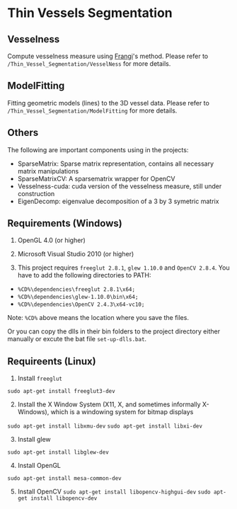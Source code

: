 Thin Vessels Segmentation
========================

Vesselness
---------------
Compute vesselness measure using [Frangi](http://link.springer.com/chapter/10.1007/BFb0056195#page-1)'s method. 
Please refer to `/Thin_Vessel_Segmentation/VesselNess` for more details. 

ModelFitting
---------------
Fitting geometric models (lines) to the 3D vessel data. 
Please refer to `/Thin_Vessel_Segmentation/ModelFitting` for more details. 

Others
---------------
The following are important components using in the projects:

-  SparseMatrix: Sparse matrix representation, contains all necessary matrix manipulations
-  SparseMatrixCV: A sparsematrix wrapper for OpenCV
-  Vesselness-cuda: cuda version of the vesselness measure, still under construction
-  EigenDecomp: eigenvalue decomposition of a 3 by 3 symetric matrix


Requirements (Windows)
---------------

1. OpenGL 4.0 (or higher)

2. Microsoft Visual Studio 2010 (or higher) 

3. This project requires `freeglut 2.8.1`, `glew 1.10.0` and `OpenCV 2.8.4`. You have to add the following directories to PATH: 

 - `%CD%\dependencies\freeglut 2.8.1\x64;`
 - `%CD%\dependencies\glew-1.10.0\bin\x64;`
 - `%CD%\dependencies\OpenCV 2.4.3\x64-vc10;`

Note: `%CD%` above means the location where you save the files. 

Or you can copy the dlls in their bin folders to the project directory either manually or excute the bat file `set-up-dlls.bat`. 


Requireents (Linux)
---------------

1. Install `freeglut`

`sudo apt-get install freeglut3-dev`

2. Install the X Window System (X11, X, and sometimes informally X-Windows), which is a windowing system for bitmap displays

`sudo apt-get install libxmu-dev`
`sudo apt-get install libxi-dev`

3. Install glew

`sudo apt-get install libglew-dev`

4. Install OpenGL

`sudo apt-get install mesa-common-dev`

5. Install OpenCV
`sudo apt-get install libopencv-highgui-dev`
`sudo apt-get install libopencv-dev`

